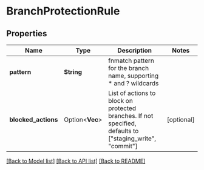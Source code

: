 # BranchProtectionRule

## Properties

Name | Type | Description | Notes
------------ | ------------- | ------------- | -------------
**pattern** | **String** | fnmatch pattern for the branch name, supporting * and ? wildcards | 
**blocked_actions** | Option<**Vec<String>**> | List of actions to block on protected branches. If not specified, defaults to [\"staging_write\", \"commit\"] | [optional]

[[Back to Model list]](../README.md#documentation-for-models) [[Back to API list]](../README.md#documentation-for-api-endpoints) [[Back to README]](../README.md)


